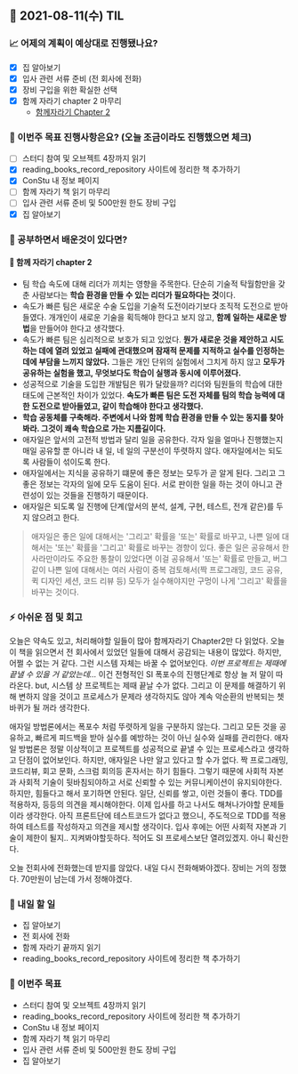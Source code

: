 ## 📆 2021-08-11(수) TIL

### 📈 어제의 계획이 예상대로 진행됐나요?
- [x] 집 알아보기
- [x] 입사 관련 서류 준비 (전 회사에 전화)
- [x] 장비 구입을 위한 확실한 선택
- [x] 함께 자라기 chapter 2 마무리
  - [함께자라기 Chapter 2](https://github.com/saseungmin/reading_books_record_repository/tree/master/summarize_books_in_markdown/%ED%95%A8%EA%BB%98%20%EC%9E%90%EB%9D%BC%EA%B8%B0/Chapter%202#-%EC%BE%8C%EC%86%8D-%ED%95%99%EC%8A%B5%ED%8C%80)

### 🦄 이번주 목표 진행사항은요? (오늘 조금이라도 진행했으면 체크)
- [ ] 스터디 참여 및 오브젝트 4장까지 읽기
- [x] reading_books_record_repository 사이트에 정리한 책 추가하기
- [x] ConStu 내 정보 페이지
- [ ] 함께 자라기 책 읽기 마무리
- [ ] 입사 관련 서류 준비 및 500만원 한도 장비 구입
- [x] 집 알아보기

### 🤔 공부하면서 배운것이 있다면?

#### 🎈 함께 자라기 chapter 2
- 팀 학습 속도에 대해 리더가 끼치는 영향을 주목한다. 단순히 기술적 탁월함만을 갖춘 사람보다는 **학습 환경을 만들 수 있는 리더가 필요하다는 것**이다.
- 속도가 빠른 팀은 새로운 수술 도입을 기술적 도전이라기보다 조직적 도전으로 받아들였다. 개개인이 새로운 기술을 획득해야 한다고 보지 않고, **함께 일하는 새로운 방법**을 만들어야 한다고 생각했다.   
- 속도가 빠른 팀은 심리적으로 보호가 되고 있었다. **뭔가 새로운 것을 제안하고 시도하는 데에 열려 있었고 실패에 관대했으며 잠재적 문제를 지적하고 실수를 인정하는 데에 부담을 느끼지 않았다.** 그들은 개인 단위의 실험에서 그치게 하지 않고 **모두가 공유하는 실험을 했고, 무엇보다도 학습이 실행과 동시에 이루어졌다.**
- 성공적으로 기술을 도입한 개발팀은 뭐가 달랐을까? 리더와 팀원들의 학습에 대한 태도에 근본적인 차이가 있었다. **속도가 빠른 팀은 도전 자체를 팀의 학습 능력에 대한 도전으로 받아들였고, 같이 학습해야 한다고 생각했다.**
- **학습 공동체를 구축해라. 주변에서 나와 함께 학습 환경을 만들 수 있는 동지를 찾아봐라. 그것이 쾌속 학습으로 가는 지름길이다.**
- 애자일은 앞서의 고전적 방법과 달리 일을 공유한다. 각자 일을 얼마나 진행했는지 매일 공유할 뿐 아니라 내 일, 네 일의 구분선이 뚜렷하지 않다. 애자일에서는 되도록 사람들이 섞이도록 한다.
- 애자일에서는 지식을 공유하기 떄문에 좋은 정보는 모두가 곧 알게 된다. 그리고 그 좋은 정보는 각자의 일에 모두 도움이 된다. 서로 판이한 일을 하는 것이 아니고 관련성이 있는 것들을 진행하기 때문이다.
- 애자일은 되도록 일 진행에 단계(앞서의 분석, 설계, 구현, 테스트, 전개 같은)를 두지 않으려고 한다.

> 애자일은 좋은 일에 대해서는 '그리고' 확률을 '또는' 확률로 바꾸고, 나쁜 일에 대해서는 '또는' 확률을 '그리고' 확률로 바꾸는 경향이 있다. 좋은 일은 공유해서 한 사라만이라도 주요한 통찰이 있었다면 이걸 공유해서 '또는' 확률로 만들고, 버그 같이 나쁜 일에 대해서는 여러 사람이 중복 검토해서(짝 프로그래밍, 코드 공유, 퀵 디자인 세션, 코드 리뷰 등) 모두가 실수해야지만 구멍이 나게 '그리고' 확률을 바꾸는 것이다.

### ⚡ 아쉬운 점 및 회고
오늘은 약속도 있고, 처리해야할 일들이 많아 함께자라기 Chapter2만 다 읽었다. 오늘 이 책을 읽으면서 전 회사에서 있었던 일들에 대해서 공감되는 내용이 많았다. 하지만, 어쩔 수 없는 거 같다. 그런 시스템 자체는 바꿀 수 없어보인다. *이번 프로젝트는 제때에 끝낼 수 있을 거 같았는데...* 이건 전형적인 SI 폭포수의 진행단계로 항상 늘 저 말이 따라온다. but, 시스템 상 프로젝트는 제때 끝날 수가 없다. 그리고 이 문제를 해결하기 위해 변하지 않을 것이고 프로세스가 문제라 생각하지도 않아 계속 악순환의 반복되는 쳇바퀴가 될 꺼라 생각한다.   

애자일 방법론에서는 폭포수 처럼 뚜렷하게 일을 구분하지 않는다. 그리고 모든 것을 공유하고, 빠르게 피드백을 받아 실수를 예방하는 것이 아닌 실수와 실패를 관리한다. 애자일 방법론은 정말 이상적이고 프로젝트를 성공적으로 끝낼 수 있는 프로세스라고 생각하고 단점이 없어보인다. 하지만, 애자일은 나만 알고 있다고 할 수가 없다. 짝 프로그래밍, 코드리뷰, 회고 문화, 스크럼 회의등 혼자서는 하기 힘들다. 그렇기 때문에 사회적 자본과 사회적 기술이 뒷바침되야하고 서로 신뢰할 수 있는 커뮤니케이션이 유지되야한다. 하지만, 힘들다고 해서 포기하면 안된다. 일단, 신뢰를 쌓고, 이런 것들이 좋다. TDD를 적용하자, 등등의 의견을 제시해야한다. 이제 입사를 하고 나서도 해쳐나가야할 문제들이라 생각한다. 아직 프론트단에 테스트코드가 없다고 했으니, 주도적으로 TDD를 적용하여 테스트를 작성하자고 의견을 제시할 생각이다. 입사 후에는 어떤 사회적 자본과 기술이 제한이 될지.. 지켜봐야할듯하다. 적어도 SI 프로세스보단 열려있겠지. 아니 확신한다.   

오늘 전회사에 전화했는데 받지를 않았다. 내일 다시 전화해봐야겠다. 장비는 거의 정했다. 70만원이 남는데 가서 정해야겠다.

### 🚀 내일 할 일
- 집 알아보기
- 전 회사에 전화
- 함께 자라기 끝까지 읽기
- reading_books_record_repository 사이트에 정리한 책 추가하기

### 🎯 이번주 목표
- 스터디 참여 및 오브젝트 4장까지 읽기
- reading_books_record_repository 사이트에 정리한 책 추가하기
- ConStu 내 정보 페이지
- 함께 자라기 책 읽기 마무리
- 입사 관련 서류 준비 및 500만원 한도 장비 구입
- 집 알아보기
